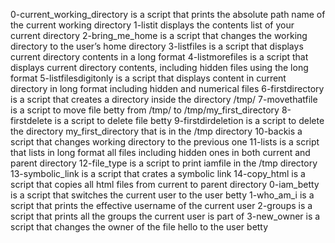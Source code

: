 0-current_working_directory is a script that prints the absolute path name of the current working directory
1-listit displays the contents list of your current directory
2-bring_me_home is  a script that changes the working directory to the user’s home directory
3-listfiles is a script that displays current directory contents in a long format
4-listmorefiles is a script that displays current directory contents, including hidden files using the long format
5-listfilesdigitonly is a script that displays content in current directory in long format including  hidden and numerical files
6-firstdirectory is a script that creates a directory inside the directory /tmp/
7-movethatfile is a script to move file betty from /tmp/ to /tmp/my_first_directory
8-firstdelete is a script to delete file betty
9-firstdirdeletion is a script to delete the directory my_first_directory that is in the /tmp directory
10-backis a script that changes working directory to the previous one
11-lists is a script that lists in long format all files including hidden ones in both current and parent directory
12-file_type is a script to print iamfile in the /tmp directory
13-symbolic_link is a script that crates a symbolic link
14-copy_html is a script that copies all html files from current to parent directory
0-iam_betty is a script that switches the current user to the user betty
1-who_am_i is a script that prints the effective username of the current user
2-groups is a script that prints all the groups the current user is part of
3-new_owner is a script that changes the owner of the file hello to the user betty
